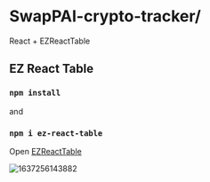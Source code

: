 # SwapPAI-crypto-tracker/

React + EZReactTable 

## EZ React Table

### `npm install`

and

### `npm i ez-react-table`

Open [EZReactTable](https://www.npmjs.com/package/ez-react-table)


![1637256143882](https://user-images.githubusercontent.com/71228820/142465705-a6c2dfd8-66c5-40c1-ad42-18906a446c62.jpg)

